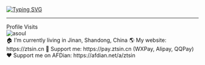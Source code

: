 <a href="https://git.io/typing-svg"><img src="https://readme-typing-svg.demolab.com?font=Montserrat&pause=1000&color=3CAAB6&width=435&lines=Hi%2CI'm+Z_Tsin+from+China%F0%9F%91%8B;My+Website%3A+https%3A%2F%2Fztsin.cn++%E2%9D%A4;Favorite+Games%3AMinecraft%2CCS%3AGO;E-MAIL%3Ahorizonsun%40vip.qq.com" alt="Typing SVG" /></a><br>
<hr />
Profile Visits <br>
<img src="https://count.getloli.com/get/@ztsinsun" alt="asoul" /><br>
🏠 I’m currently living in Jinan, Shandong, China
🌎 My website: https://ztsin.cn
🤝 Support me: https://pay.ztsin.cn (WXPay, Alipay, QQPay)
❤️ Support me on AFDian: https://afdian.net/a/ztsin
